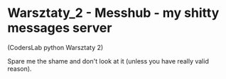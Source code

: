 # Warsztaty_2 - Messhub - my shitty messages server
(CodersLab python Warsztaty 2)

Spare me the shame and don't look at it (unless you have really valid reason).
